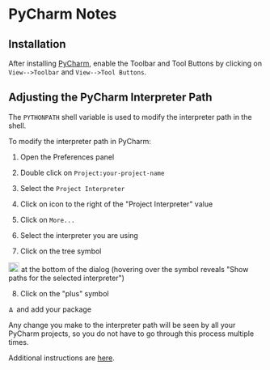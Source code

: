 # PyCharm Notes

## Installation

After installing [PyCharm](https://www.jetbrains.com/pycharm/), enable the Toolbar and 
Tool Buttons by clicking on `View-->Toolbar` and `View-->Tool Buttons`.

## Adjusting the PyCharm Interpreter Path 

The `PYTHONPATH` shell variable is used to modify the interpreter path in the shell.

To modify the interpreter path in PyCharm:

1. Open the Preferences panel 

2. Double click on `Project:your-project-name`

3. Select the `Project Interpreter`  

4. Click on icon to the right of the "Project Interpreter" value

5. Click on `More...`
 
6. Select the interpreter you are using 

7. Click on the tree symbol 
<img title="Show paths for the selected interpreter" src="https://www.jetbrains.com/help/img/idea/2016.3/icon_show_paths.png" width="21" height="19">
at the bottom of the dialog (hovering over the symbol reveals "Show paths for the selected interpreter")

8. Click on the "plus" symbol 
<img title="Add ⌘N" src="https://www.jetbrains.com/help/img/idea/2016.3/new.png" width="12" height="12">
and add your package

Any change you make to the interpreter path will be seen by all your PyCharm projects, so you do not
have to go through this process multiple times.


Additional instructions are 
[here](https://www.jetbrains.com/help/pycharm/2016.3/installing-uninstalling-and-reloading-interpreter-paths.html).


